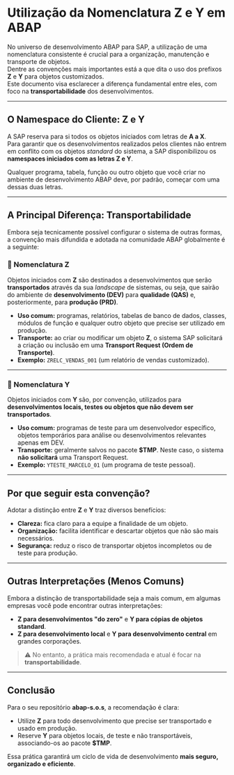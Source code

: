 # Utilização da Nomenclatura Z e Y em ABAP

No universo de desenvolvimento ABAP para SAP, a utilização de uma nomenclatura consistente é crucial para a organização, manutenção e transporte de objetos.  
Dentre as convenções mais importantes está a que dita o uso dos prefixos **Z** e **Y** para objetos customizados.  
Este documento visa esclarecer a diferença fundamental entre eles, com foco na **transportabilidade** dos desenvolvimentos.

---

## O Namespace do Cliente: Z e Y
A SAP reserva para si todos os objetos iniciados com letras de **A a X**.  
Para garantir que os desenvolvimentos realizados pelos clientes não entrem em conflito com os objetos *standard* do sistema, a SAP disponibilizou os **namespaces iniciados com as letras Z e Y**.  

Qualquer programa, tabela, função ou outro objeto que você criar no ambiente de desenvolvimento ABAP deve, por padrão, começar com uma dessas duas letras.

---

## A Principal Diferença: Transportabilidade
Embora seja tecnicamente possível configurar o sistema de outras formas, a convenção mais difundida e adotada na comunidade ABAP globalmente é a seguinte:

### 🔹 Nomenclatura **Z**
Objetos iniciados com **Z** são destinados a desenvolvimentos que serão **transportados** através da sua *landscape* de sistemas, ou seja, que sairão do ambiente de **desenvolvimento (DEV)** para **qualidade (QAS)** e, posteriormente, para **produção (PRD)**.

- **Uso comum:** programas, relatórios, tabelas de banco de dados, classes, módulos de função e qualquer outro objeto que precise ser utilizado em produção.  
- **Transporte:** ao criar ou modificar um objeto **Z**, o sistema SAP solicitará a criação ou inclusão em uma **Transport Request (Ordem de Transporte)**.  
- **Exemplo:** `ZRELC_VENDAS_001` (um relatório de vendas customizado).

---

### 🔹 Nomenclatura **Y**
Objetos iniciados com **Y** são, por convenção, utilizados para **desenvolvimentos locais, testes ou objetos que não devem ser transportados**.

- **Uso comum:** programas de teste para um desenvolvedor específico, objetos temporários para análise ou desenvolvimentos relevantes apenas em DEV.  
- **Transporte:** geralmente salvos no pacote **$TMP**. Neste caso, o sistema **não solicitará** uma Transport Request.  
- **Exemplo:** `YTESTE_MARCELO_01` (um programa de teste pessoal).

---

## Por que seguir esta convenção?

Adotar a distinção entre **Z** e **Y** traz diversos benefícios:

- **Clareza:** fica claro para a equipe a finalidade de um objeto.  
- **Organização:** facilita identificar e descartar objetos que não são mais necessários.  
- **Segurança:** reduz o risco de transportar objetos incompletos ou de teste para produção.

---

## Outras Interpretações (Menos Comuns)

Embora a distinção de transportabilidade seja a mais comum, em algumas empresas você pode encontrar outras interpretações:

- **Z para desenvolvimentos "do zero"** e **Y para cópias de objetos standard**.  
- **Z para desenvolvimento local** e **Y para desenvolvimento central** em grandes corporações.

> ⚠️ No entanto, a prática mais recomendada e atual é focar na **transportabilidade**.

---

## Conclusão
Para o seu repositório **abap-s.o.s**, a recomendação é clara:  
- Utilize **Z** para todo desenvolvimento que precise ser transportado e usado em produção.  
- Reserve **Y** para objetos locais, de teste e não transportáveis, associando-os ao pacote **$TMP**.  

Essa prática garantirá um ciclo de vida de desenvolvimento **mais seguro, organizado e eficiente**.
